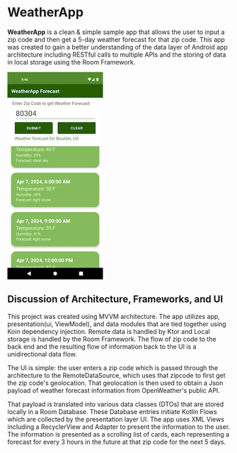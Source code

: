 # WeatherApp

**WeatherApp** is a clean & simple sample app that allows the user to input a zip code and 
then get a 5-day weather forecast for that zip code. This app was created to gain a better 
understanding of the data layer of Android app architecture including RESTful calls to 
multiple APIs and the storing of data in local storage using the Room Framework.

![weatherapp_listview](images/weatherapp.png)

## Discussion of Architecture, Frameworks, and UI
This project was created using MVVM architecture. The app utilizes app, presentation(ui, ViewModel), 
and data modules that are tied together using Koin dependency injection. Remote data is handled by 
Ktor and Local storage is handled by the Room Framework. The flow of zip code to the back end and 
the resulting flow of information back to the UI is a unidirectional data flow.

The UI is simple: the user enters a zip code which is passed through the architecture to the 
RemoteDataSource, which uses that zipcode to first get the zip code's geolocation. That geolocation is 
then used to obtain a Json payload of weather forecast information from OpenWeather's 
public API.

That payload is translated into various data classes (DTOs) that are stored locally in a Room Database. 
These Database entries initiate Kotlin Flows which are collected by the presentation layer UI. The 
app uses XML Views including a RecyclerView and Adapter to present the information to the user. The
information is presented as a scrolling list of cards, each representing a forecast for every 3 hours in 
the future at that zip code for the next 5 days.
